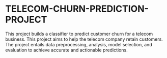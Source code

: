 # TELECOM-CHURN-PREDICTION-PROJECT
This project builds a classifier to predict customer churn for a telecom business. This project aims to help the telecom company retain customers. The project entails data preprocessing, analysis, model selection, and evaluation to achieve accurate and actionable predictions.
